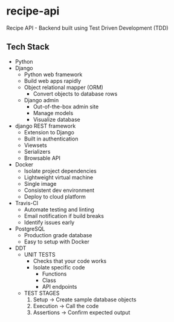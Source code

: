 # recipe-api
Recipe API - Backend built using Test Driven Development (TDD)

## Tech Stack
- Python
- Django
  - Python web framework
  - Build web apps rapidly
  - Object relational mapper (ORM)
    - Convert objects to database rows
  - Django admin
    - Out-of-the-box admin site
    - Manage models
    - Visualize database
- django REST framework
  - Extension to Django
  - Built in authentication
  - Viewsets
  - Serializers
  - Browsable API
- Docker
  - Isolate project dependencies
  - Lightweight virtual machine
  - Single image
  - Consistent dev environment
  - Deploy to cloud platform
- Travis-CI
  - Automate testing and linting
  - Email notification if build breaks
  - Identify issues early
- PostgreSQL
  - Production grade database
  - Easy to setup with Docker
- DDT
  - UNIT TESTS
    - Checks that your code works
    - Isolate specific code
      - Functions
      - Class
      - API endpoints
  - TEST STAGES
    1. Setup -> Create sample database objects
    2. Execution -> Call the code
    3. Assertions -> Confirm expected output